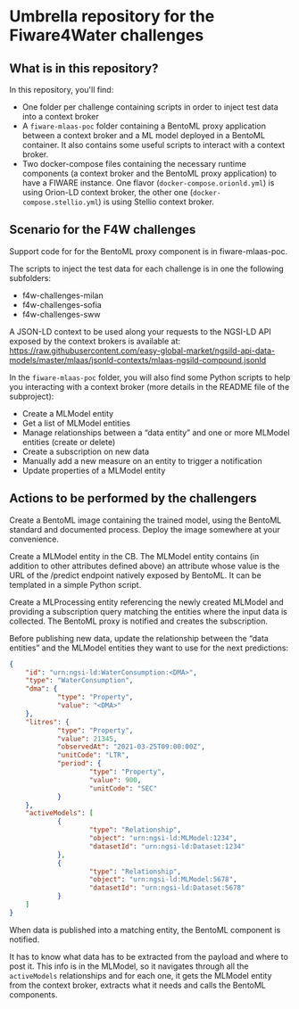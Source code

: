 # Umbrella repository for the Fiware4Water challenges

## What is in this repository?

In this repository, you'll find:

- One folder per challenge containing scripts in order to inject test data into a context broker
- A `fiware-mlaas-poc` folder containing a BentoML proxy application between a context broker and a ML model deployed in a BentoML container. It also contains some useful scripts to interact with a context broker.
- Two docker-compose files containing the necessary runtime components (a context broker and the BentoML proxy application) to have a FIWARE instance. One flavor (`docker-compose.orionld.yml`) is using Orion-LD context broker, the other one (`docker-compose.stellio.yml`) is using Stellio context broker.

## Scenario for the F4W challenges

Support code for for the BentoML proxy component is in fiware-mlaas-poc.

The scripts to inject the test data for each challenge is in one the following subfolders:

- f4w-challenges-milan
- f4w-challenges-sofia
- f4w-challenges-sww

A JSON-LD context to be used along your requests to the NGSI-LD API exposed by the context brokers is available at: https://raw.githubusercontent.com/easy-global-market/ngsild-api-data-models/master/mlaas/jsonld-contexts/mlaas-ngsild-compound.jsonld

In the `fiware-mlaas-poc` folder, you will also find some Python scripts to help you interacting with a context broker (more details in the README file of the subproject):

- Create a MLModel entity
- Get a list of MLModel entities
- Manage relationships between a “data entity” and one or more MLModel entities (create or delete)
- Create a subscription on new data
- Manually add a new measure on an entity to trigger a notification
- Update properties of a MLModel entity

## Actions to be performed by the challengers

Create a BentoML image containing the trained model, using the BentoML standard and documented process. Deploy the image somewhere at your convenience.

Create a MLModel entity in the CB. The MLModel entity contains (in addition to other attributes defined above) an attribute whose value is the URL of the /predict endpoint natively exposed by BentoML. It can be templated in a simple Python script.

Create a MLProcessing entity referencing the newly created MLModel and providing a subscription query matching the entities where the input data is collected. The BentoML proxy is notified and creates the subscription.

Before publishing new data, update the relationship between the “data entities” and the MLModel entities they want to use for the next predictions:

```json
{
    "id": "urn:ngsi-ld:WaterConsumption:<DMA>",
    "type": "WaterConsumption",
    "dma": {
            "type": "Property",
            "value": "<DMA>"
    },
    "litres": {
            "type": "Property",
            "value": 21345,
            "observedAt": "2021-03-25T09:00:00Z",
            "unitCode": "LTR",
            "period": {
                    "type": "Property",
                    "value": 900,
                    "unitCode": "SEC"
            }
    },
    "activeModels": [
            {
                    "type": "Relationship",
                    "object": "urn:ngsi-ld:MLModel:1234",
                    "datasetId": "urn:ngsi-ld:Dataset:1234"
            },
            {
                    "type": "Relationship",
                    "object": "urn:ngsi-ld:MLModel:5678",
                    "datasetId": "urn:ngsi-ld:Dataset:5678"
            }
    ]
}
```

When data is published into a matching entity, the BentoML component is notified. 

It has to know what data has to be extracted from the payload and where to post it. This info is in the MLModel, so it navigates through all the `activeModels` relationships and for each one, it gets the MLModel entity from the context broker, extracts what it needs and calls the BentoML components.

